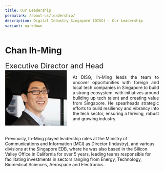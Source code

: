 ```yaml
---
title: Our Leadership
permalink: /about-us/leadership/
description: Digital Industry Singapore (DISG) - Our Leadership
variant: markdown
---
```

# Chan Ih-Ming<br>
<div style="margin: 0; display: inline-block;"><font size="5">Executive Director and Head</font></div>
<br>
<div class="image left">
<img align="left" style="max-width: 40%; padding-right: 20px" src="/images/chan-ih-ming.png">
</div>
<div class="text right">
<p align="justify">At DISG, Ih-Ming leads the team to uncover opportunities with foreign and local tech companies in Singapore to build a strong ecosystem, with initiatives around building up tech talent and creating value from Singapore. He spearheads strategic efforts to build resiliency and vibrancy into the tech sector, ensuring a thriving, robust and growing industry.  
	
<br><br>Previously, Ih-Ming played leadership roles at the Ministry of Communications and Information (MCI) as Director (Industry), and various divisions at the Singapore EDB, where he was also based in the Silicon Valley Office in California for over 5 years, leading teams responsible for facilitating investments in sectors ranging from Energy, Technology, Biomedical Sciences, Aerospace and Electronics.    
</p></div>